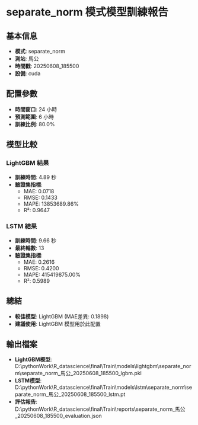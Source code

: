 
# separate_norm 模式模型訓練報告

## 基本信息
- **模式**: separate_norm
- **測站**: 馬公
- **時間戳**: 20250608_185500
- **設備**: cuda

## 配置參數
- **時間窗口**: 24 小時
- **預測範圍**: 6 小時
- **訓練比例**: 80.0%

## 模型比較

### LightGBM 結果

- **訓練時間**: 4.89 秒
- **驗證集指標**:
  - MAE: 0.0718
  - RMSE: 0.1433
  - MAPE: 13853689.86%
  - R²: 0.9647

### LSTM 結果

- **訓練時間**: 9.66 秒
- **最終輪數**: 13
- **驗證集指標**:
  - MAE: 0.2616
  - RMSE: 0.4200
  - MAPE: 415419875.00%
  - R²: 0.5989

## 總結

- **較佳模型**: LightGBM (MAE差異: 0.1898)
- **建議使用**: LightGBM 模型用於此配置


## 輸出檔案
- **LightGBM模型**: D:\pythonWork\R_datascience\final\Train\models\lightgbm\separate_norm\separate_norm_馬公_20250608_185500_lgbm.pkl
- **LSTM模型**: D:\pythonWork\R_datascience\final\Train\models\lstm\separate_norm\separate_norm_馬公_20250608_185500_lstm.pt
- **評估報告**: D:\pythonWork\R_datascience\final\Train\reports\separate_norm_馬公_20250608_185500_evaluation.json
